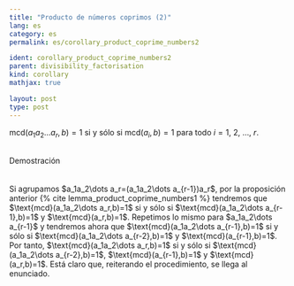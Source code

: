 ```yaml
---
title: "Producto de números coprimos (2)"
lang: es
category: es
permalink: es/corollary_product_coprime_numbers2

ident: corollary_product_coprime_numbers2
parent: divisibility_factorisation
kind: corollary
mathjax: true

layout: post
type: post
---
```


<div>

$\text{mcd}(a_1a_2\dots a_r,b)=1$ si y sólo si $\text{mcd}(a_i,b)=1$ para todo $i=1$, $2$, $\dots$, $r$.<br><br>

<div class="bcblue boxdissap">
    Demostración
</div><br><br>

<div class="dissap">
    Si agrupamos $a_1a_2\dots a_r=(a_1a_2\dots a_{r-1})a_r$, por la proposición anterior {% cite lemma_product_coprime_numbers1 %} tendremos que $\text{mcd}(a_1a_2\dots a_r,b)=1$ si y sólo si $\text{mcd}(a_1a_2\dots a_{r-1},b)=1$ y $\text{mcd}(a_r,b)=1$. Repetimos lo mismo para $a_1a_2\dots a_{r-1}$ y tendremos ahora que $\text{mcd}(a_1a_2\dots a_{r-1},b)=1$ si y sólo si $\text{mcd}(a_1a_2\dots a_{r-2},b)=1$ y $\text{mcd}(a_{r-1},b)=1$. Por tanto, $\text{mcd}(a_1a_2\dots a_r,b)=1$ si y sólo si $\text{mcd}(a_1a_2\dots a_{r-2},b)=1$, $\text{mcd}(a_{r-1},b)=1$ y $\text{mcd}(a_r,b)=1$. Está claro que, reiterando el procedimiento, se llega al enunciado.<br><br>
</div>